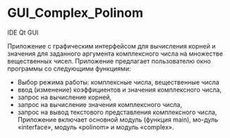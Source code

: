 # GUI_Complex_Polinom

IDE Qt GUI

Приложение с графическим интерфейсом для вычисления корней и значения для заданного аргумента комплексного числа на множестве вещественных чисел.
Приложение предлагает пользователю окно программы со следующими функциями:
- Выбор режима работы: комплексные числа, вещественные числа
- ввод (изменение) коэффициентов и значения комплексного числа,
- запрос на вычисление корней,
- запрос на вычисление значения комплексного числа,
- запрос на вывод текстового представления комплексного числа,
Приложение включает основной модуль (функция main), мо-дуль «interface», модуль «polinom» и модуль «complex».
